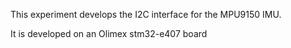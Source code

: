 

This experiment develops the I2C interface for the MPU9150 IMU.

It is developed on an Olimex stm32-e407 board

